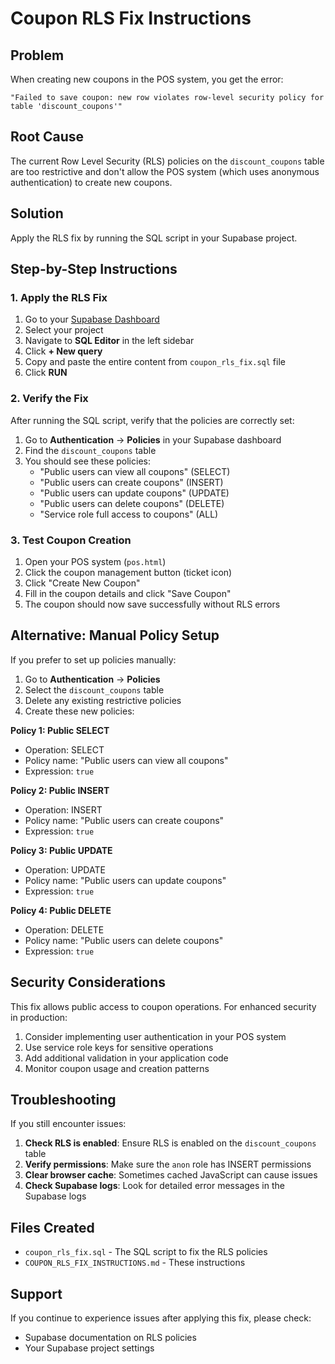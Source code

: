 # Coupon RLS Fix Instructions

## Problem
When creating new coupons in the POS system, you get the error:
```
"Failed to save coupon: new row violates row-level security policy for table 'discount_coupons'"
```

## Root Cause
The current Row Level Security (RLS) policies on the `discount_coupons` table are too restrictive and don't allow the POS system (which uses anonymous authentication) to create new coupons.

## Solution
Apply the RLS fix by running the SQL script in your Supabase project.

## Step-by-Step Instructions

### 1. Apply the RLS Fix

1. Go to your [Supabase Dashboard](https://supabase.com/dashboard)
2. Select your project
3. Navigate to **SQL Editor** in the left sidebar
4. Click **+ New query**
5. Copy and paste the entire content from `coupon_rls_fix.sql` file
6. Click **RUN**

### 2. Verify the Fix

After running the SQL script, verify that the policies are correctly set:

1. Go to **Authentication** → **Policies** in your Supabase dashboard
2. Find the `discount_coupons` table
3. You should see these policies:
   - "Public users can view all coupons" (SELECT)
   - "Public users can create coupons" (INSERT)
   - "Public users can update coupons" (UPDATE)
   - "Public users can delete coupons" (DELETE)
   - "Service role full access to coupons" (ALL)

### 3. Test Coupon Creation

1. Open your POS system (`pos.html`)
2. Click the coupon management button (ticket icon)
3. Click "Create New Coupon"
4. Fill in the coupon details and click "Save Coupon"
5. The coupon should now save successfully without RLS errors

## Alternative: Manual Policy Setup

If you prefer to set up policies manually:

1. Go to **Authentication** → **Policies**
2. Select the `discount_coupons` table
3. Delete any existing restrictive policies
4. Create these new policies:

**Policy 1: Public SELECT**
- Operation: SELECT
- Policy name: "Public users can view all coupons"
- Expression: `true`

**Policy 2: Public INSERT**
- Operation: INSERT
- Policy name: "Public users can create coupons"
- Expression: `true`

**Policy 3: Public UPDATE**
- Operation: UPDATE
- Policy name: "Public users can update coupons"
- Expression: `true`

**Policy 4: Public DELETE**
- Operation: DELETE
- Policy name: "Public users can delete coupons"
- Expression: `true`

## Security Considerations

This fix allows public access to coupon operations. For enhanced security in production:

1. Consider implementing user authentication in your POS system
2. Use service role keys for sensitive operations
3. Add additional validation in your application code
4. Monitor coupon usage and creation patterns

## Troubleshooting

If you still encounter issues:

1. **Check RLS is enabled**: Ensure RLS is enabled on the `discount_coupons` table
2. **Verify permissions**: Make sure the `anon` role has INSERT permissions
3. **Clear browser cache**: Sometimes cached JavaScript can cause issues
4. **Check Supabase logs**: Look for detailed error messages in the Supabase logs

## Files Created

- `coupon_rls_fix.sql` - The SQL script to fix the RLS policies
- `COUPON_RLS_FIX_INSTRUCTIONS.md` - These instructions

## Support

If you continue to experience issues after applying this fix, please check:
- Supabase documentation on RLS policies
- Your Supabase project settings
